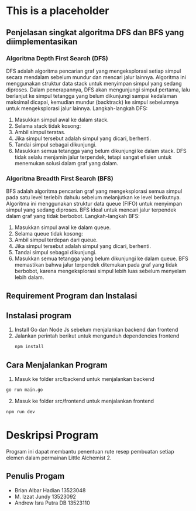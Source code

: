# This is a placeholder


## Penjelasan singkat algoritma DFS dan BFS yang diimplementasikan
### Algoritma Depth First Search (DFS)
DFS adalah algoritma pencarian graf yang mengeksplorasi setiap simpul secara mendalam sebelum mundur dan mencari jalur lainnya. Algoritma ini menggunakan struktur data stack untuk menyimpan simpul yang sedang diproses. Dalam penerapannya, DFS akan mengunjungi simpul pertama, lalu berlanjut ke simpul tetangga yang belum dikunjungi sampai kedalaman maksimal dicapai, kemudian mundur (backtrack) ke simpul sebelumnya untuk mengeksplorasi jalur lainnya.
Langkah-langkah DFS:
1. Masukkan simpul awal ke dalam stack.
2. Selama stack tidak kosong:
3. Ambil simpul teratas.
4. Jika simpul tersebut adalah simpul yang dicari, berhenti.
5. Tandai simpul sebagai dikunjungi.
6. Masukkan semua tetangga yang belum dikunjungi ke dalam stack.
DFS tidak selalu menjamin jalur terpendek, tetapi sangat efisien untuk menemukan solusi dalam graf yang dalam.

### Algoritma Breadth First Search (BFS)
BFS adalah algoritma pencarian graf yang mengeksplorasi semua simpul pada satu level terlebih dahulu sebelum melanjutkan ke level berikutnya. Algoritma ini menggunakan struktur data queue (FIFO) untuk menyimpan simpul yang sedang diproses. BFS ideal untuk mencari jalur terpendek dalam graf yang tidak berbobot.
Langkah-langkah BFS:
1. Masukkan simpul awal ke dalam queue.
2. Selama queue tidak kosong:
3. Ambil simpul terdepan dari queue.
4. Jika simpul tersebut adalah simpul yang dicari, berhenti.
5. Tandai simpul sebagai dikunjungi.
6. Masukkan semua tetangga yang belum dikunjungi ke dalam queue.
BFS memastikan bahwa jalur terpendek ditemukan pada graf yang tidak berbobot, karena mengeksplorasi simpul lebih luas sebelum menyelam lebih dalam.

## Requirement Program dan Instalasi
## Instalasi program
1. Install Go dan Node Js sebelum menjalankan backend dan frontend
2. Jalankan perintah berikut untuk mengunduh dependencies frontend
   ```bash
   npm install
   ```

## Cara Menjalankan Program
1. Masuk ke folder src/backend untuk menjalankan backend
  ```bash
  go run main.go
  ```
2. Masuk ke folder src/frontend untuk menjalankan frontend
  ```bash
  npm run dev
  ```

# Deskripsi Program
Program ini dapat membantu penentuan rute resep pembuatan setiap elemen dalam permainan Little Alchemist 2.

## Penulis Progam
- Brian Albar Hadian 13523048
- M. Izzat Jundy 13523092
- Andrew Isra Putra DB 13523110
